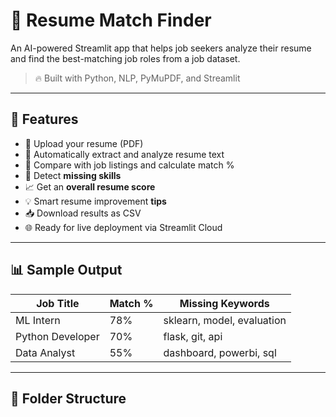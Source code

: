 # 💼 Resume Match Finder

An AI-powered Streamlit app that helps job seekers analyze their resume and find the best-matching job roles from a job dataset.

> 🔥 Built with Python, NLP, PyMuPDF, and Streamlit

---

## 📌 Features

- 📄 Upload your resume (PDF)
- 🧠 Automatically extract and analyze resume text
- 🧮 Compare with job listings and calculate match %
- 🧩 Detect **missing skills**
- 📈 Get an **overall resume score**
- 💡 Smart resume improvement **tips**
- 📥 Download results as CSV
- 🌐 Ready for live deployment via Streamlit Cloud

---

## 📊 Sample Output

| Job Title             | Match % | Missing Keywords           |
|-----------------------|---------|----------------------------|
| ML Intern             | 78%     | sklearn, model, evaluation |
| Python Developer      | 70%     | flask, git, api            |
| Data Analyst          | 55%     | dashboard, powerbi, sql    |

---

## 📂 Folder Structure

